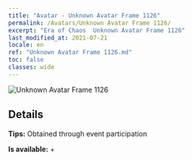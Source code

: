 ```yaml
---
title: "Avatar - Unknown Avatar Frame 1126"
permalink: /Avatars/Unknown Avatar Frame 1126/
excerpt: "Era of Chaos  Unknown Avatar Frame 1126"
last_modified_at: 2021-07-21
locale: en
ref: "Unknown Avatar Frame 1126.md"
toc: false
classes: wide
---
```

 ![Unknown Avatar Frame 1126](/images/a/avatarFrame_126.png)

## Details

 **Tips:** Obtained through event participation 

 **Is available:**  + 

